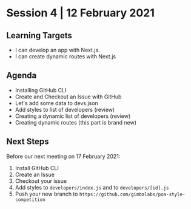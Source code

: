 # Session 4 | 12 February 2021

## Learning Targets
- I can develop an app with Next.js.
- I can create dynamic routes with Next.js

## Agenda
- Installing GitHub CLI
- Create and Checkout an Issue with GitHub
- Let's add some data to devs.json
- Add styles to list of developers (review)
- Creating a dynamic list of developers (review)
- Creating dynamic routes (this part is brand new)

## Next Steps
Before our next meeting on 17 February 2021:
1. Install GitHub CLI
2. Create an Issue
3. Checkout your issue
4. Add styles to ```developers/index.js``` and to ```developers/[id].js```
5. Push your new branch to ```https://github.com/gimbalabs/poa-style-competition```
